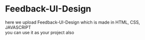 # Feedback-UI-Design 
here we upload Feedback-UI-Design which is made in HTML, CSS, JAVASCRIPT<br>
you can use it as your project also